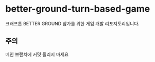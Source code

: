 # better-ground-turn-based-game

크래프톤 BETTER GROUND 참가를 위한 게임 개발 리포지토리입니다.

## 주의

메인 브랜치에 커밋 올리지 마세요
